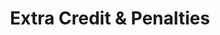 ---
title: Extra Credit & Penalties
redirect_to: "/releases/v11.0.0/authors/assessment_extra_credit"
---